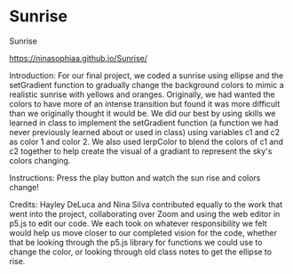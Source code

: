 # Sunrise
Sunrise
 
https://ninasophiaa.github.io/Sunrise/
 
Introduction:
For our final project, we coded a sunrise using ellipse and the setGradient function to gradually change the background colors to mimic a realistic sunrise with yellows and oranges. Originally, we had wanted the colors to have more of an intense transition but found it was more difficult than we originally thought it would be. We did our best by using skills we learned in class to implement the setGradient function (a function we had never previously learned about or used in class) using variables c1 and c2 as color 1 and color 2. We also used lerpColor to blend the colors of c1 and c2 together to help create the visual of a gradiant to represent the sky's colors changing.

Instructions:
Press the play button and watch the sun rise and colors change!

Credits:
Hayley DeLuca and Nina Silva contributed equally to the work that went into the project, collaborating over Zoom and using the web editor in p5.js to edit our code. We each took on whatever responsibility we felt would help us move closer to our completed vision for the code, whether that be looking through the p5.js library for functions we could use to change the color, or looking through old class notes to get the ellipse to rise. 
